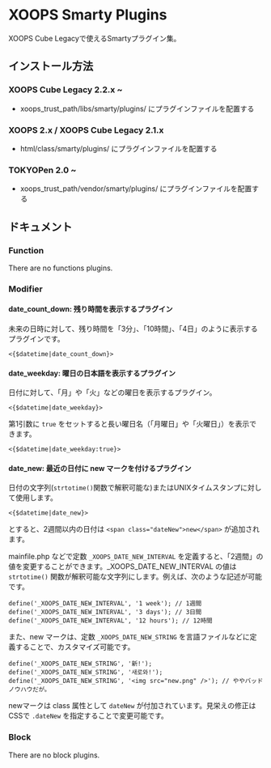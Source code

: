 # XOOPS Smarty Plugins

XOOPS Cube Legacyで使えるSmartyプラグイン集。


## インストール方法

### XOOPS Cube Legacy 2.2.x ~

* xoops_trust_path/libs/smarty/plugins/ にプラグインファイルを配置する

### XOOPS 2.x / XOOPS Cube Legacy 2.1.x

* html/class/smarty/plugins/ にプラグインファイルを配置する

### TOKYOPen 2.0 ~

* xoops_trust_path/vendor/smarty/plugins/ にプラグインファイルを配置する


## ドキュメント

### Function

There are no functions plugins.

### Modifier

#### date_count_down: 残り時間を表示するプラグイン

未来の日時に対して、残り時間を「3分」、「10時間」、「4日」のように表示するプラグインです。

```
<{$datetime|date_count_down}>
```

#### date_weekday: 曜日の日本語を表示するプラグイン

日付に対して、「月」や「火」などの曜日を表示するプラグイン。

```
<{$datetime|date_weekday}>
```

第1引数に ```true``` をセットすると長い曜日名（「月曜日」や「火曜日」）を表示できます。

```
<{$datetime|date_weekday:true}>
```

#### date_new: 最近の日付に new マークを付けるプラグイン

日付の文字列(```strtotime()```関数で解釈可能な)またはUNIXタイムスタンプに対して使用します。

```
<{$datetime|date_new}>
```

とすると、2週間以内の日付は ```<span class="dateNew">new</span>``` が追加されます。

mainfile.php などで定数 ```_XOOPS_DATE_NEW_INTERVAL``` を定義すると、「2週間」の値を変更することができます。_XOOPS_DATE_NEW_INTERVAL の値は ```strtotime()``` 関数が解釈可能な文字列にします。例えば、次のような記述が可能です。

```
define('_XOOPS_DATE_NEW_INTERVAL', '1 week'); // 1週間
define('_XOOPS_DATE_NEW_INTERVAL', '3 days'); // 3日間
define('_XOOPS_DATE_NEW_INTERVAL', '12 hours'); // 12時間
```

また、new マークは、定数 ```_XOOPS_DATE_NEW_STRING``` を言語ファイルなどに定義することで、カスタマイズ可能です。

```
define('_XOOPS_DATE_NEW_STRING', '新!');
define('_XOOPS_DATE_NEW_STRING', '새로와!');
define('_XOOPS_DATE_NEW_STRING', '<img src="new.png" />'); // ややバッドノウハウだが。
```

newマークは class 属性として ```dateNew``` が付加されています。見栄えの修正はCSSで ```.dateNew``` を指定することで変更可能です。


### Block

There are no block plugins.